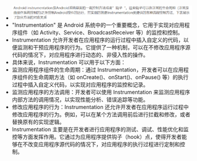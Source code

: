 - ![image.png](../assets/image_1688914604772_0.png)
- "Instrumentation" 是 Android 系统中的一个重要概念，它用于实现对应用程序组件（如 Activity、Service、BroadcastReceiver 等）的监控和控制。
- Instrumentation 允许开发者在应用程序的运行过程中插入自定义的代码，以便监测和干预应用程序的行为。它提供了一种机制，可以在不修改应用程序源代码的情况下，对应用程序进行动态的、非侵入性的操作。
- 具体来说，Instrumentation 可以用于以下方面：
- 监测应用程序组件的生命周期：通过 Instrumentation，开发者可以在应用程序组件的生命周期方法（如 onCreate()、onStart()、onPause() 等）的执行过程中插入自定义代码，以实现对应用程序的监控和记录。
- 监测应用程序的方法调用：开发者可以使用 Instrumentation 来监测应用程序内部方法的调用情况，以实现性能分析、错误追踪等功能。
- 修改应用程序的行为：Instrumentation 还允许开发者在应用程序运行过程中修改应用程序的行为。例如，可以在某个方法调用前后进行拦截和修改，或者替换原有的实现逻辑。
- Instrumentation 主要是在开发者进行应用程序的测试、调试、性能优化和监控等方面发挥作用。它通过为应用程序提供钩子（hook）点，使得开发者能够在不改变应用程序源代码的情况下，对应用程序的执行过程进行定制和控制。